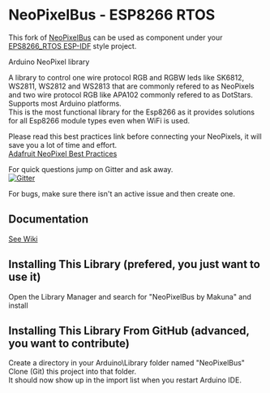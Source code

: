 # NeoPixelBus - ESP8266 RTOS
This fork of [NeoPixelBus](https://github.com/Makuna/NeoPixelBus) can be used as component under your [EPS8266_RTOS ESP-IDF](https://github.com/espressif/ESP8266_RTOS_SDK) style project.

Arduino NeoPixel library

A library to control one wire protocol RGB and RGBW leds like SK6812, WS2811, WS2812 and WS2813 that are commonly refered to as NeoPixels and two wire protocol RGB like APA102 commonly refered to as DotStars.
Supports most Arduino platforms.  
This is the most functional library for the Esp8266 as it provides solutions for all Esp8266 module types even when WiFi is used.  


Please read this best practices link before connecting your NeoPixels, it will save you a lot of time and effort.  
[Adafruit NeoPixel Best Practices](https://learn.adafruit.com/adafruit-neopixel-uberguide/best-practices)

For quick questions jump on Gitter and ask away.  
[![Gitter](https://badges.gitter.im/Join%20Chat.svg)](https://gitter.im/Makuna/NeoPixelBus?utm_source=badge&utm_medium=badge&utm_campaign=pr-badge)

For bugs, make sure there isn't an active issue and then create one.

## Documentation
[See Wiki](https://github.com/Makuna/NeoPixelBus/wiki)

## Installing This Library (prefered, you just want to use it)
Open the Library Manager and search for "NeoPixelBus by Makuna" and install

## Installing This Library From GitHub (advanced, you want to contribute)
Create a directory in your Arduino\Library folder named "NeoPixelBus"
Clone (Git) this project into that folder.  
It should now show up in the import list when you restart Arduino IDE.





